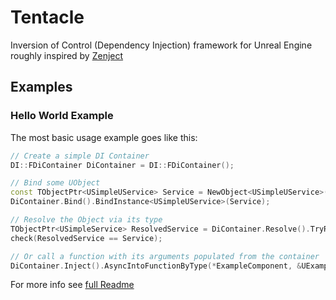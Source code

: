 # Tentacle

Inversion of Control (Dependency Injection) framework for Unreal Engine roughly inspired by [Zenject](https://github.com/modesttree/Zenject)

## Examples

### Hello World Example

The most basic usage example goes like this:

```C++
// Create a simple DI Container
DI::FDiContainer DiContainer = DI::FDiContainer();

// Bind some UObject
const TObjectPtr<USimpleUService> Service = NewObject<USimpleUService>();
DiContainer.Bind().BindInstance<USimpleUService>(Service);

// Resolve the Object via its type
TObjectPtr<USimpleService> ResolvedService = DiContainer.Resolve().TryResolveTypeInstance<USimpleUService>();
check(ResolvedService == Service);

// Or call a function with its arguments populated from the container
DiContainer.Inject().AsyncIntoFunctionByType(*ExampleComponent, &UExampleComponent::InjectDependencies);
```

For more info see [full Readme](Source/Tentacle/README.md)
